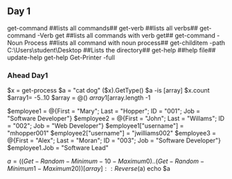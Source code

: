 ## Day 1
get-command ##lists all commands##
get-verb ##lists all verbs##
get-command -Verb get ##lists all commands with verb get##
get-command -Noun Process ##lists all command with noun process##
get-childitem -path C:\Users\student\Desktop ##Lists the directory##
get-help ##help file##
update-help
get-help Get-Printer -full

### Ahead Day1
$x = get-process
$a = "cat dog"
($x).GetType()
$a -is [array]
$x.count
$array1= -5..10
$array = @()
$array1[$array.length -1

$employee1 = @{First = "Mary"; Last = "Hopper"; ID = "001"; Job = "Software Developer"}
$employee2 = @{First = "John"; Last = "Willams"; ID = "002"; Job = "Web Developer"}
$employee1["username"] = "mhopper001"
$employee2["username"] = "jwilliams002"
$employee3 = @{First = "Alex"; Last = "Moran"; ID = "003"; Job = "Software Developer"}
$employee1.Job = "Software Lead"

$a = ((Get-Random -Minimum -10 -Maximum 0)..(Get-Random -Minimum 1 -Maximum 20))
[array]::Reverse($a)
echo $a
